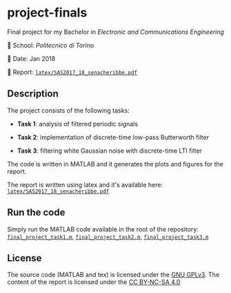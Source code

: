 # project-finals

Final project for my Bachelor in *Electronic and Communications Engineering*

:school: School: *Politecnico di Torino*

:date: Date: Jan 2018

:page_facing_up: Report: [`latex/SAS2017_18_senacheribbe.pdf`](latex/SAS2017_18_senacheribbe.pdf)

## Description

The project consists of the following tasks:

- **Task 1**: analysis of filtered periodic signals

- **Task 2**: implementation of discrete-time low-pass Butterworth filter

- **Task 3**: filtering white Gaussian noise with discrete-time LTI filter

The code is written in MATLAB and it generates the plots and figures for the report.

The report is written using latex and it's available here: [`latex/SAS2017_18_senacheribbe.pdf`](latex/SAS2017_18_senacheribbe.pdf)

## Run the code

Simply run the MATLAB code available in the root of the repository:  
[`final_project_task1.m`](final_project_task1.m), [`final_project_task2.m`](final_project_task2.m), [`final_project_task3.m`](final_project_task3.m)

## License

The source code (MATLAB and tex) is licensed under the [GNU GPLv3](LICENSE). The content of the report is licensed under the [CC BY-NC-SA 4.0](https://creativecommons.org/licenses/by-nc-sa/4.0/)
